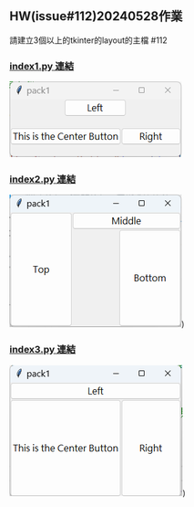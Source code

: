 ## HW(issue#112)20240528作業
請建立3個以上的tkinter的layout的主檔 #112


### [index1.py 連結](https://github.com/kalmiavicky/__11304_python_2024_tvdi__/blob/main/homework/%E6%9E%97%E9%83%81%E9%9B%AF/issue112/index1.py)
![index1.py](./images/pic1.png)

### [index2.py 連結](https://github.com/kalmiavicky/__11304_python_2024_tvdi__/blob/main/homework/%E6%9E%97%E9%83%81%E9%9B%AF/issue112/index2.py)
![index2.py](./images/pic2.png))

### [index3.py 連結](https://github.com/kalmiavicky/__11304_python_2024_tvdi__/blob/main/homework/%E6%9E%97%E9%83%81%E9%9B%AF/issue112/index3.py)
![index2.py](./images/pic3.png))

